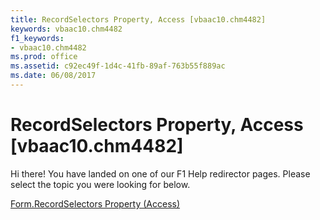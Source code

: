```yaml
---
title: RecordSelectors Property, Access [vbaac10.chm4482]
keywords: vbaac10.chm4482
f1_keywords:
- vbaac10.chm4482
ms.prod: office
ms.assetid: c92ec49f-1d4c-41fb-89af-763b55f889ac
ms.date: 06/08/2017
---
```



# RecordSelectors Property, Access [vbaac10.chm4482]

Hi there! You have landed on one of our F1 Help redirector pages. Please select the topic you were looking for below.

[Form.RecordSelectors Property (Access)](http://msdn.microsoft.com/library/7700f0c5-621f-5145-57be-777d53228379%28Office.15%29.aspx)

